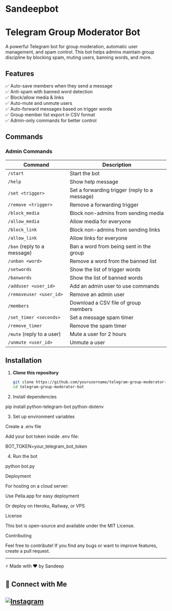 # Sandeepbot

# Telegram Group Moderator Bot  

A powerful Telegram bot for group moderation, automatic user management, and spam control. This bot helps admins maintain group discipline by blocking spam, muting users, banning words, and more.  

## Features  

✅ Auto-save members when they send a message  
✅ Anti-spam with banned word detection  
✅ Block/allow media & links  
✅ Auto-mute and unmute users  
✅ Auto-forward messages based on trigger words  
✅ Group member list export in CSV format  
✅ Admin-only commands for better control  

## Commands  

### Admin Commands  

| Command | Description |
|---------|-------------|
| `/start` | Start the bot |
| `/help` | Show help message |
| `/set <trigger>` | Set a forwarding trigger (reply to a message) |
| `/remove <trigger>` | Remove a forwarding trigger |
| `/block_media` | Block non-admins from sending media |
| `/allow_media` | Allow media for everyone |
| `/block_link` | Block non-admins from sending links |
| `/allow_link` | Allow links for everyone |
| `/ban` (reply to a message) | Ban a word from being sent in the group |
| `/unban <word>` | Remove a word from the banned list |
| `/setwords` | Show the list of trigger words |
| `/banwords` | Show the list of banned words |
| `/adduser <user_id>` | Add an admin user to use commands |
| `/removeuser <user_id>` | Remove an admin user |
| `/members` | Download a CSV file of group members |
| `/set_timer <seconds>` | Set a message spam timer |
| `/remove_timer` | Remove the spam timer |
| `/mute` (reply to a user) | Mute a user for 2 hours |
| `/unmute <user_id>` | Unmute a user |

## Installation  

1. **Clone this repository**  
   ```sh
   git clone https://github.com/yourusername/telegram-group-moderator-bot.git
   cd telegram-group-moderator-bot

2. Install dependencies

pip install python-telegram-bot python-dotenv


3. Set up environment variables

Create a .env file

Add your bot token inside .env file:

BOT_TOKEN=your_telegram_bot_token



4. Run the bot

python bot.py



Deployment

For hosting on a cloud server:

Use Pella.app for easy deployment

Or deploy on Heroku, Railway, or VPS


License

This bot is open-source and available under the MIT License.

Contributing

Feel free to contribute! If you find any bugs or want to improve features, create a pull request.


---

⚡ Made with ❤️ by Sandeep

## 📢 Connect with Me  
[![Instagram](https://img.shields.io/badge/📸-Follow_Me_on_Instagram-E4405F?style=for-the-badge&logo=instagram&logoColor=white)](https://www.instagram.com/sandeep_yadav_._._/)
---


